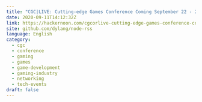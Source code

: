 ```yaml
---
title: "CGC|LIVE: Cutting-edge Games Conference Coming September 22 - 26"
date: 2020-09-11T14:12:32Z
link: https://hackernoon.com/cgcorlive-cutting-edge-games-conference-coming-september-22-26-4o1f3uqt?source=rss&utm_medium=RSS&utm_source=news.12bit.vn
site: github.com/dylang/node-rss
language: English
category:
  - cgc
  - conference
  - gaming
  - games
  - game-development
  - gaming-industry
  - networking
  - tech-events
draft: false
---
```

